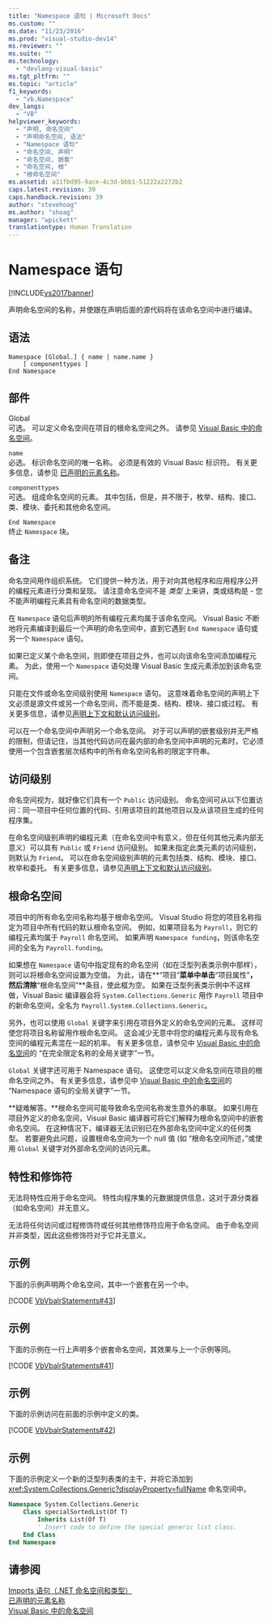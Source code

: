 ```yaml
---
title: "Namespace 语句 | Microsoft Docs"
ms.custom: ""
ms.date: "11/23/2016"
ms.prod: "visual-studio-dev14"
ms.reviewer: ""
ms.suite: ""
ms.technology: 
  - "devlang-visual-basic"
ms.tgt_pltfrm: ""
ms.topic: "article"
f1_keywords: 
  - "vb.Namespace"
dev_langs: 
  - "VB"
helpviewer_keywords: 
  - "声明, 命名空间"
  - "声明命名空间, 语法"
  - "Namespace 语句"
  - "命名空间, 声明"
  - "命名空间, 嵌套"
  - "命名空间, 根"
  - "根命名空间"
ms.assetid: a31fbd95-9ace-4c3d-bbb1-51222a2272b2
caps.latest.revision: 39
caps.handback.revision: 39
author: "stevehoag"
ms.author: "shoag"
manager: "wpickett"
translationtype: Human Translation
---
```

# Namespace 语句
[!INCLUDE[vs2017banner](../../../csharp/includes/vs2017banner.md)]

声明命名空间的名称，并使跟在声明后面的源代码将在该命名空间中进行编译。  
  
## 语法  
  
```  
Namespace [Global.] { name | name.name }  
    [ componenttypes ]  
End Namespace  
```  
  
## 部件  
 Global  
 可选。  可以定义命名空间在项目的根命名空间之外。  请参见 [Visual Basic 中的命名空间](../../../visual-basic/programming-guide/program-structure/namespaces.md)。  
  
 `name`  
 必选。  标识命名空间的唯一名称。  必须是有效的 Visual Basic 标识符。  有关更多信息，请参见 [已声明的元素名称](../../../visual-basic/programming-guide/language-features/declared-elements/declared-element-names.md)。  
  
 `componenttypes`  
 可选。  组成命名空间的元素。  其中包括，但是，并不限于，枚举、结构、接口、类、模块、委托和其他命名空间。  
  
 `End Namespace`  
 终止 `Namespace` 块。  
  
## 备注  
 命名空间用作组织系统。  它们提供一种方法，用于对向其他程序和应用程序公开的编程元素进行分类和呈现。  请注意命名空间不是 *类型* 上来讲，类或结构是 \- 您不能声明编程元素具有命名空间的数据类型。  
  
 在 `Namespace` 语句后声明的所有编程元素均属于该命名空间。  Visual Basic 不断地将元素编译到最后一个声明的命名空间中，直到它遇到 `End Namespace` 语句或另一个 `Namespace` 语句。  
  
 如果已定义某个命名空间，则即使在项目之外，也可以向该命名空间添加编程元素。  为此，使用一个 `Namespace` 语句处理 Visual Basic 生成元素添加到该命名空间。  
  
 只能在文件或命名空间级别使用 `Namespace` 语句。  这意味着命名空间的声明上下文必须是源文件或另一个命名空间，而不能是类、结构、模块、接口或过程。  有关更多信息，请参见[声明上下文和默认访问级别](../../../visual-basic/language-reference/statements/declaration-contexts-and-default-access-levels.md)。  
  
 可以在一个命名空间中声明另一个命名空间。  对于可以声明的嵌套级别并无严格的限制，但请记住，当其他代码访问在最内部的命名空间中声明的元素时，它必须使用一个包含嵌套层次结构中的所有命名空间名称的限定字符串。  
  
## 访问级别  
 命名空间视为，就好像它们具有一个 `Public` 访问级别。  命名空间可从以下位置访问：同一项目中任何位置的代码、引用该项目的其他项目以及从该项目生成的任何程序集。  
  
 在命名空间级别声明的编程元素（在命名空间中有意义，但在任何其他元素内部无意义）可以具有 `Public` 或 `Friend` 访问级别。  如果未指定此类元素的访问级别，则默认为 `Friend`。  可以在命名空间级别声明的元素包括类、结构、模块、接口、枚举和委托。  有关更多信息，请参见[声明上下文和默认访问级别](../../../visual-basic/language-reference/statements/declaration-contexts-and-default-access-levels.md)。  
  
## 根命名空间  
 项目中的所有命名空间名称均基于根命名空间。  Visual Studio 将您的项目名称指定为项目中所有代码的默认根命名空间。  例如，如果项目名为 `Payroll`，则它的编程元素均属于 `Payroll` 命名空间。  如果声明 `Namespace funding`，则该命名空间的全名为 `Payroll.funding`。  
  
 如果想在 `Namespace` 语句中指定现有的命名空间（如在泛型列表类示例中那样），则可以将根命名空间设置为空值。  为此，请在**“项目”**菜单中单击**“项目属性”**，然后清除**“根命名空间”**条目，使此框为空。  如果在泛型列表类示例中不这样做，Visual Basic 编译器会将 `System.Collections.Generic` 用作 `Payroll` 项目中的新命名空间，全名为 `Payroll.System.Collections.Generic`。  
  
 另外，也可以使用 `Global` 关键字来引用在项目外定义的命名空间的元素。  这样可使您将项目名称留用作根命名空间。  这会减少无意中将您的编程元素与现有命名空间的编程元素混在一起的机率。  有关更多信息，请参见中 [Visual Basic 中的命名空间](../../../visual-basic/programming-guide/program-structure/namespaces.md)的 “在完全限定名称的全局关键字”一节。  
  
 `Global` 关键字还可用于 Namespace 语句。  这使您可以定义命名空间在项目的根命名空间之外。  有关更多信息，请参见中 [Visual Basic 中的命名空间](../../../visual-basic/programming-guide/program-structure/namespaces.md)的 “Namespace 语句的全局关键字”一节。  
  
 **疑难解答。**根命名空间可能导致命名空间名称发生意外的串联。  如果引用在项目外定义的命名空间，Visual Basic 编译器可将它们解释为根命名空间中的嵌套命名空间。  在这种情况下，编译器无法识别已在外部命名空间中定义的任何类型。  若要避免此问题，设置根命名空间为一个 null 值 \(如 “根命名空间所述，”或使用 `Global` 关键字对外部命名空间的访问元素。  
  
## 特性和修饰符  
 无法将特性应用于命名空间。  特性向程序集的元数据提供信息，这对于源分类器（如命名空间）并无意义。  
  
 无法将任何访问或过程修饰符或任何其他修饰符应用于命名空间。  由于命名空间并非类型，因此这些修饰符对于它并无意义。  
  
## 示例  
 下面的示例声明两个命名空间，其中一个嵌套在另一个中。  
  
 [!CODE [VbVbalrStatements#43](../CodeSnippet/VS_Snippets_VBCSharp/VbVbalrStatements#43)]  
  
## 示例  
 下面的示例在一行上声明多个嵌套命名空间，其效果与上一个示例等同。  
  
 [!CODE [VbVbalrStatements#41](../CodeSnippet/VS_Snippets_VBCSharp/VbVbalrStatements#41)]  
  
## 示例  
 下面的示例访问在前面的示例中定义的类。  
  
 [!CODE [VbVbalrStatements#42](../CodeSnippet/VS_Snippets_VBCSharp/VbVbalrStatements#42)]  
  
## 示例  
 下面的示例定义一个新的泛型列表类的主干，并将它添加到 <xref:System.Collections.Generic?displayProperty=fullName> 命名空间中。  
  
```vb  
Namespace System.Collections.Generic  
    Class specialSortedList(Of T)  
        Inherits List(Of T)  
        ' Insert code to define the special generic list class.  
    End Class  
End Namespace  
```  
  
## 请参阅  
 [Imports 语句（.NET 命名空间和类型）](../../../visual-basic/language-reference/statements/imports-statement-net-namespace-and-type.md)   
 [已声明的元素名称](../../../visual-basic/programming-guide/language-features/declared-elements/declared-element-names.md)   
 [Visual Basic 中的命名空间](../../../visual-basic/programming-guide/program-structure/namespaces.md)